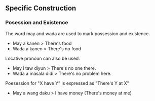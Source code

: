 ## Specific Construction

### Posession and Existence

The word may and wada are used to mark possession and existence.

- May a kanen > There's food
- Wada a kanen > There's no food

Locative pronoun can also be used.

- May i taw diyun > There's no one there.
- Wada a masala didi > There's no problem here.

Poesession for "X have Y" is expressed as "There's Y at X"

- May a wang daku > I have money (There's money at me)
